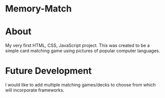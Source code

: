 # Memory-Match





# About
My very first HTML, CSS, JavaScript project. This was created to be a simple card matching game using pictures of popular computer languages.


# Future Development
I would like to add multiple matching games/decks to choose from which will incorporate frameworks.
